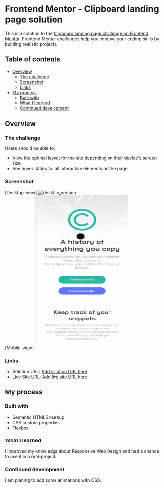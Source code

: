 # Frontend Mentor - Clipboard landing page solution

This is a solution to the [Clipboard landing page challenge on Frontend Mentor](https://www.frontendmentor.io/challenges/clipboard-landing-page-5cc9bccd6c4c91111378ecb9). Frontend Mentor challenges help you improve your coding skills by building realistic projects. 

## Table of contents

- [Overview](#overview)
  - [The challenge](#the-challenge)
  - [Screenshot](#screenshot)
  - [Links](#links)
- [My process](#my-process)
  - [Built with](#built-with)
  - [What I learned](#what-i-learned)
  - [Continued development](#continued-development)





## Overview

### The challenge

Users should be able to:

- View the optimal layout for the site depending on their device's screen size
- See hover states for all interactive elements on the page

### Screenshot


[Desktop-view]
<img src="./desktop-view.gif" width="500" height="500" alt="desktop_version">
 <br/>
[Mobile-view]
<img src="./mobile-view.gif" width="300" height="500" alt="desktop_version">







### Links

- Solution URL: [Add solution URL here](https://github.com/aLpSabre/Frontend-Mentor-Projects/tree/main/clipboard-landing-page-master)
- Live Site URL: [Add live site URL here](https://alpsabre.github.io/Frontend-Mentor-Projects/clipboard-landing-page-master/)

## My process

### Built with

- Semantic HTML5 markup
- CSS custom properties
- Flexbox

### What I learned

I improved my knowledge about Responsive Web Design and had a chance to use it in a real-project.

### Continued development

I am planing to add some animations with CSS.



